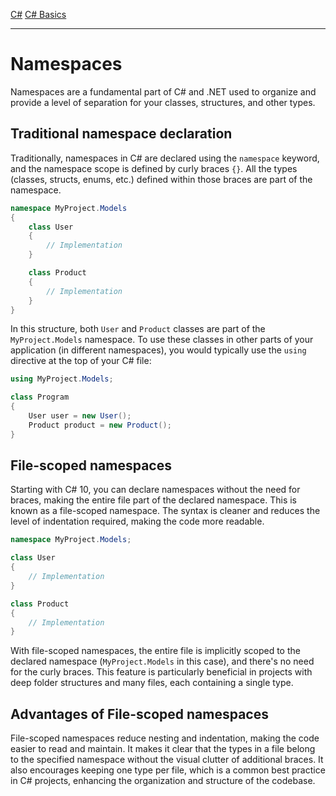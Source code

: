 [C#](csharp)
[C# Basics](csharp_basics)

---
# Namespaces
Namespaces are a fundamental part of C# and .NET used to organize and provide a level of separation for your classes, structures, and other types.
## Traditional namespace declaration
Traditionally, namespaces in C# are declared using the `namespace` keyword, and the namespace scope is defined by curly braces `{}`. All the types (classes, structs, enums, etc.) defined within those braces are part of the namespace.

```csharp
namespace MyProject.Models
{
    class User
    {
        // Implementation
    }

    class Product
    {
        // Implementation
    }
}
```

In this structure, both `User` and `Product` classes are part of the `MyProject.Models` namespace. To use these classes in other parts of your application (in different namespaces), you would typically use the `using` directive at the top of your C# file:

```csharp
using MyProject.Models;

class Program
{
	User user = new User();
	Product product = new Product();
}
```

## File-scoped namespaces
Starting with C# 10, you can declare namespaces without the need for braces, making the entire file part of the declared namespace. This is known as a file-scoped namespace. The syntax is cleaner and reduces the level of indentation required, making the code more readable.
```csharp
namespace MyProject.Models;

class User
{
	// Implementation
}

class Product
{
	// Implementation
}
```
With file-scoped namespaces, the entire file is implicitly scoped to the declared namespace (`MyProject.Models` in this case), and there's no need for the curly braces. This feature is particularly beneficial in projects with deep folder structures and many files, each containing a single type.

## Advantages of File-scoped namespaces
File-scoped namespaces reduce nesting and indentation, making the code easier to read and maintain. It makes it clear that the types in a file belong to the specified namespace without the visual clutter of additional braces. It also encourages keeping one type per file, which is a common best practice in C# projects, enhancing the organization and structure of the codebase.